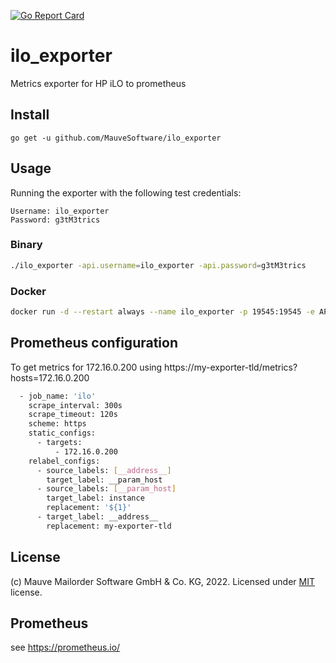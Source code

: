 [![Go Report Card](https://goreportcard.com/badge/github.com/mauvesoftware/ilo_exporter)](https://goreportcard.com/report/github.com/mauvesoftware/ilo_exporter)
# ilo_exporter
Metrics exporter for HP iLO to prometheus

## Install
```
go get -u github.com/MauveSoftware/ilo_exporter
```

## Usage
Running the exporter with the following test credentials:

```
Username: ilo_exporter
Password: g3tM3trics
```

### Binary
```bash
./ilo_exporter -api.username=ilo_exporter -api.password=g3tM3trics
```

### Docker
```bash
docker run -d --restart always --name ilo_exporter -p 19545:19545 -e API_USERNAME=ilo_exporter -e API_PASSWORD=g3tM3trics mauvesoftware/ilo_exporter
```

## Prometheus configuration
To get metrics for 172.16.0.200 using https://my-exporter-tld/metrics?hosts=172.16.0.200

```bash
  - job_name: 'ilo'
    scrape_interval: 300s
    scrape_timeout: 120s
    scheme: https
    static_configs:
      - targets:
          - 172.16.0.200
    relabel_configs:
      - source_labels: [__address__]
        target_label: __param_host
      - source_labels: [__param_host]
        target_label: instance
        replacement: '${1}'
      - target_label: __address__
        replacement: my-exporter-tld
```

## License
(c) Mauve Mailorder Software GmbH & Co. KG, 2022. Licensed under [MIT](LICENSE) license.

## Prometheus
see https://prometheus.io/
